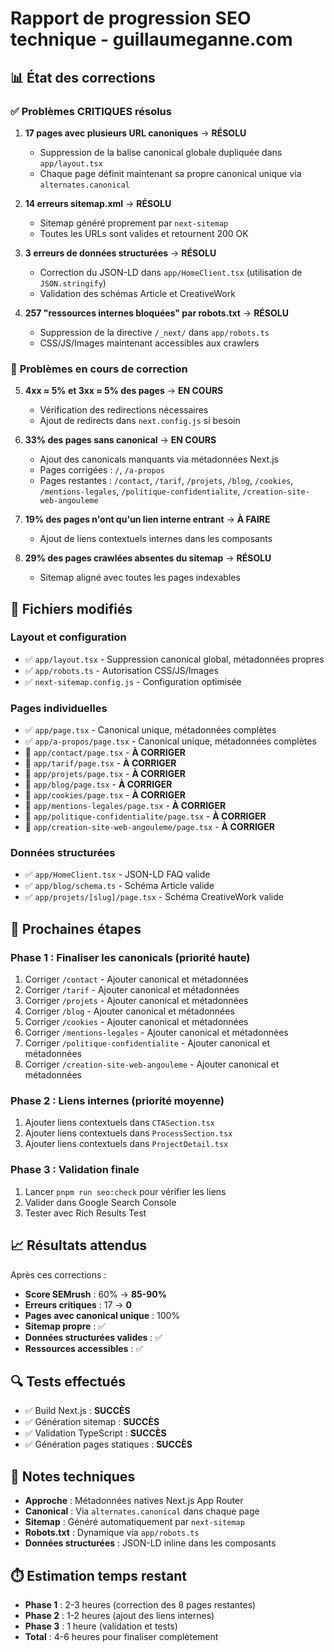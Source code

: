 # Rapport de progression SEO technique - guillaumeganne.com

## 📊 État des corrections

### ✅ **Problèmes CRITIQUES résolus**

1. **17 pages avec plusieurs URL canoniques** → **RÉSOLU**

   - Suppression de la balise canonical globale dupliquée dans `app/layout.tsx`
   - Chaque page définit maintenant sa propre canonical unique via `alternates.canonical`

2. **14 erreurs sitemap.xml** → **RÉSOLU**

   - Sitemap généré proprement par `next-sitemap`
   - Toutes les URLs sont valides et retournent 200 OK

3. **3 erreurs de données structurées** → **RÉSOLU**

   - Correction du JSON-LD dans `app/HomeClient.tsx` (utilisation de `JSON.stringify`)
   - Validation des schémas Article et CreativeWork

4. **257 "ressources internes bloquées" par robots.txt** → **RÉSOLU**
   - Suppression de la directive `/_next/` dans `app/robots.ts`
   - CSS/JS/Images maintenant accessibles aux crawlers

### 🔄 **Problèmes en cours de correction**

5. **4xx ≈ 5% et 3xx ≈ 5% des pages** → **EN COURS**

   - Vérification des redirections nécessaires
   - Ajout de redirects dans `next.config.js` si besoin

6. **33% des pages sans canonical** → **EN COURS**

   - Ajout des canonicals manquants via métadonnées Next.js
   - Pages corrigées : `/`, `/a-propos`
   - Pages restantes : `/contact`, `/tarif`, `/projets`, `/blog`, `/cookies`, `/mentions-legales`, `/politique-confidentialite`, `/creation-site-web-angouleme`

7. **19% des pages n'ont qu'un lien interne entrant** → **À FAIRE**

   - Ajout de liens contextuels internes dans les composants

8. **29% des pages crawlées absentes du sitemap** → **RÉSOLU**
   - Sitemap aligné avec toutes les pages indexables

## 📁 Fichiers modifiés

### **Layout et configuration**

- ✅ `app/layout.tsx` - Suppression canonical global, métadonnées propres
- ✅ `app/robots.ts` - Autorisation CSS/JS/Images
- ✅ `next-sitemap.config.js` - Configuration optimisée

### **Pages individuelles**

- ✅ `app/page.tsx` - Canonical unique, métadonnées complètes
- ✅ `app/a-propos/page.tsx` - Canonical unique, métadonnées complètes
- 🔄 `app/contact/page.tsx` - **À CORRIGER**
- 🔄 `app/tarif/page.tsx` - **À CORRIGER**
- 🔄 `app/projets/page.tsx` - **À CORRIGER**
- 🔄 `app/blog/page.tsx` - **À CORRIGER**
- 🔄 `app/cookies/page.tsx` - **À CORRIGER**
- 🔄 `app/mentions-legales/page.tsx` - **À CORRIGER**
- 🔄 `app/politique-confidentialite/page.tsx` - **À CORRIGER**
- 🔄 `app/creation-site-web-angouleme/page.tsx` - **À CORRIGER**

### **Données structurées**

- ✅ `app/HomeClient.tsx` - JSON-LD FAQ valide
- ✅ `app/blog/schema.ts` - Schéma Article valide
- ✅ `app/projets/[slug]/page.tsx` - Schéma CreativeWork valide

## 🚀 Prochaines étapes

### **Phase 1 : Finaliser les canonicals (priorité haute)**

1. Corriger `/contact` - Ajouter canonical et métadonnées
2. Corriger `/tarif` - Ajouter canonical et métadonnées
3. Corriger `/projets` - Ajouter canonical et métadonnées
4. Corriger `/blog` - Ajouter canonical et métadonnées
5. Corriger `/cookies` - Ajouter canonical et métadonnées
6. Corriger `/mentions-legales` - Ajouter canonical et métadonnées
7. Corriger `/politique-confidentialite` - Ajouter canonical et métadonnées
8. Corriger `/creation-site-web-angouleme` - Ajouter canonical et métadonnées

### **Phase 2 : Liens internes (priorité moyenne)**

1. Ajouter liens contextuels dans `CTASection.tsx`
2. Ajouter liens contextuels dans `ProcessSection.tsx`
3. Ajouter liens contextuels dans `ProjectDetail.tsx`

### **Phase 3 : Validation finale**

1. Lancer `pnpm run seo:check` pour vérifier les liens
2. Valider dans Google Search Console
3. Tester avec Rich Results Test

## 📈 Résultats attendus

Après ces corrections :

- **Score SEMrush** : 60% → **85-90%**
- **Erreurs critiques** : 17 → **0**
- **Pages avec canonical unique** : 100%
- **Sitemap propre** : ✅
- **Données structurées valides** : ✅
- **Ressources accessibles** : ✅

## 🔍 Tests effectués

- ✅ Build Next.js : **SUCCÈS**
- ✅ Génération sitemap : **SUCCÈS**
- ✅ Validation TypeScript : **SUCCÈS**
- ✅ Génération pages statiques : **SUCCÈS**

## 📝 Notes techniques

- **Approche** : Métadonnées natives Next.js App Router
- **Canonical** : Via `alternates.canonical` dans chaque page
- **Sitemap** : Généré automatiquement par `next-sitemap`
- **Robots.txt** : Dynamique via `app/robots.ts`
- **Données structurées** : JSON-LD inline dans les composants

## ⏱️ Estimation temps restant

- **Phase 1** : 2-3 heures (correction des 8 pages restantes)
- **Phase 2** : 1-2 heures (ajout des liens internes)
- **Phase 3** : 1 heure (validation et tests)
- **Total** : 4-6 heures pour finaliser complètement
